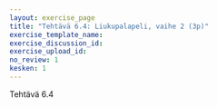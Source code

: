 ```yaml
---
layout: exercise_page
title: "Tehtävä 6.4: Liukupalapeli, vaihe 2 (3p)"
exercise_template_name:
exercise_discussion_id:
exercise_upload_id:
no_review: 1
kesken: 1
---
```


Tehtävä 6.4
